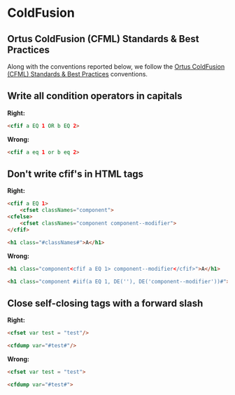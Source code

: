 # ColdFusion

## Ortus ColdFusion (CFML) Standards & Best Practices
Along with the conventions reported below, we follow the [Ortus ColdFusion (CFML) Standards & Best Practices](https://github.com/Ortus-Solutions/coding-standards/blob/master/coldfusion.md) conventions.

## Write all condition operators in capitals

**Right:**
```html
<cfif a EQ 1 OR b EQ 2>
```

**Wrong:**
```html
<cfif a eq 1 or b eq 2>
```

## Don't write cfif's in HTML tags

**Right:**
```html
<cfif a EQ 1>
    <cfset classNames="component">
<cfelse>
    <cfset classNames="component component--modifier">
</cfif>

<h1 class="#classNames#">A</h1>
```

**Wrong:**
```html
<h1 class="component<cfif a EQ 1> component--modifier</cfif>">A</h1>

<h1 class="component #iif(a EQ 1, DE(''), DE('component--modifier'))#">A</h1>
```

## Close self-closing tags with a forward slash

**Right:**
```html
<cfset var test = "test"/>

<cfdump var="#test#"/>
```

**Wrong:**
```html
<cfset var test = "test">

<cfdump var="#test#">
```
